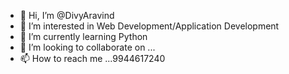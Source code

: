 - 👋 Hi, I’m @DivyAravind
- 👀 I’m interested in Web Development/Application Development
- 🌱 I’m currently learning Python
- 💞️ I’m looking to collaborate on ...
- 📫 How to reach me ...9944617240

<!---
DivyAravind/DivyAravind is a ✨ special ✨ repository because its `README.md` (this file) appears on your GitHub profile.
You can click the Preview link to take a look at your changes.
--->
